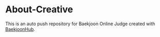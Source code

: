 # About-Creative
This is an auto push repository for Baekjoon Online Judge created with [BaekjoonHub](https://github.com/BaekjoonHub/BaekjoonHub).
